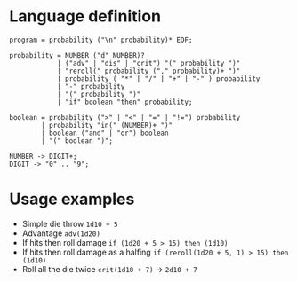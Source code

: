 # Language definition

```ebnf
program = probability ("\n" probability)* EOF;

probability = NUMBER ("d" NUMBER)?
            | ("adv" | "dis" | "crit") "(" probability ")"
            | "reroll(" probability ("," probability)+ ")"
            | probability ( "*" | "/" | "+" | "-" ) probability
            | "-" probability
            | "(" probability ")"
            | "if" boolean "then" probability;

boolean = probability (">" | "<" | "=" | "!=") probability
        | probability "in(" (NUMBER)+ ")"
        | boolean ("and" | "or") boolean
        | "(" boolean ")";

NUMBER -> DIGIT+;
DIGIT -> "0" .. "9";
```

# Usage examples
[//]: <> (TODO - add good way to implement crits)

- Simple die throw 
`1d10 + 5`
- Advantage 
`adv(1d20)`
- If hits then roll damage 
`if (1d20 + 5 > 15) then (1d10)` 
- If hits then roll damage as a halfing 
`if (reroll(1d20 + 5, 1) > 15) then (1d10)`
- Roll all the die twice `crit(1d10 + 7)` -> `2d10 + 7`